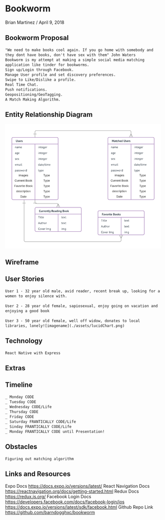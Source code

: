 # Bookworm

Brian Martinez / April 9, 2018 

## Bookworm Proposal  
	"We need to make books cool again. If you go home with somebody and they dont have books, don't have sex with them" John Waters
	Bookworm is my attempt at making a simple social media matching application like tinder for bookworms. 
	Sign up/Login through Facebook.
	Manage User profile and set discovery preferences.
	Swipe to Like/Dislike a profile.
	Real Time Chat.
	Push notifications.
	Geopositioning/GeoTagging.
	A Match Making Algorithm.


## Entity Relationship Diagram
![imagename](./assets/bookworm.png)


## Wireframe 



## User Stories  
	User 1 - 32 year old male, avid reader, recent break up, looking for a women to enjoy silence with. 

	User 2 - 28 year old female, sapiosexual, enjoy going on vacation and enjoying a good book

	User 3 - 50 year old female, well off widow, donates to local libraries, lonely![imagename](./assets/lucidChart.png)
    

## Technology

	React Native with Express

## Extras

## Timeline
    _ Monday CODE
    _ Tuesday CODE
    _ Wednesday CODE/Life
    _ Thursday CODE
    _ Friday CODE
    _ Saturday FRANTICALLY CODE/Life
    _ Sinday FRANTICALLY CODE/Life
    _ Monday FRANTICALLY CODE until Presentation!

## Obstacles
	Figuring out matching algorithm

## Links and Resources  
Expo Docs 
https://docs.expo.io/versions/latest/
React Navigation Docs
https://reactnavigation.org/docs/getting-started.html
Redux Docs
https://redux.js.org/
Facebook Login Docs
https://developers.facebook.com/docs/facebook-login/ios
https://docs.expo.io/versions/latest/sdk/facebook.html
Github Repo Link
https://github.com/barndogghxc/bookworm
